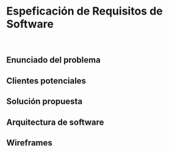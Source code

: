 
<h1> Espeficación de Requisitos de Software </h1>
<br>
<h2> Enunciado del problema</h2>


<h2> Clientes potenciales</h2>

<h2> Solución propuesta</h2>

<h2> Arquitectura de software</h2>

<h2> Wireframes</h2>

